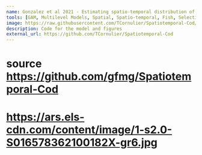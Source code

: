 ```yaml
---
name: Gonzalez et al 2021 - Estimating spatio-temporal distribution of fish and gear selectivity functions from pooled scientific survey and commercial fishing data
tools: [GAM, Multilevel Models, Spatial, Spatio-temporal, Fish, Selectivity, Multiple data sources]
image: https://raw.githubusercontent.com/TCornulier/Spatiotemporal-Cod/main/GIFplots/GearVolumes_GOV_vs_NTR.gif
description: Code for the model and figures
external_url: https://github.com/TCornulier/Spatiotemporal-Cod
---
```


# source https://github.com/gfmg/Spatiotemporal-Cod
# https://ars.els-cdn.com/content/image/1-s2.0-S016578362100182X-gr6.jpg
